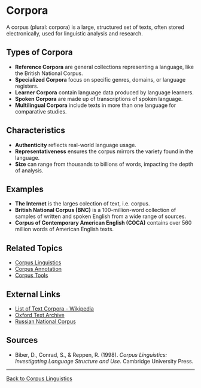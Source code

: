# Corpora

A corpus (plural: corpora) is a large, structured set of texts, often stored electronically, used for linguistic analysis and research.

## Types of Corpora

- **Reference Corpora** are general collections representing a language, like the British National Corpus.
- **Specialized Corpora** focus on specific genres, domains, or language registers.
- **Learner Corpora** contain language data produced by language learners.
- **Spoken Corpora** are made up of transcriptions of spoken language.
- **Multilingual Corpora** include texts in more than one language for comparative studies.

## Characteristics

- **Authenticity** reflects real-world language usage.
- **Representativeness** ensures the corpus mirrors the variety found in the language.
- **Size** can range from thousands to billions of words, impacting the depth of analysis.

## Examples

- **The Internet** is the larges colection of text, i.e. corpus.
- **British National Corpus (BNC)** is a 100-million-word collection of samples of written and spoken English from a wide range of sources.
- **Corpus of Contemporary American English (COCA)** contains over 560 million words of American English texts.

## Related Topics

- [Corpus Linguistics](Corpus-Linguistics.md)
- [Corpus Annotation](Corpus-Annotation.md)
- [Corpus Tools](Corpus-Tools.md)

## External Links

- [List of Text Corpora - Wikipedia](https://en.wikipedia.org/wiki/List_of_text_corpora)
- [Oxford Text Archive](https://ota.ox.ac.uk/)
- [Russian National Corpus](https://ruscorpora.ru/en)

## Sources

- Biber, D., Conrad, S., & Reppen, R. (1998). *Corpus Linguistics: Investigating Language Structure and Use*. Cambridge University Press.

---

[Back to Corpus Linguistics](README.md)
